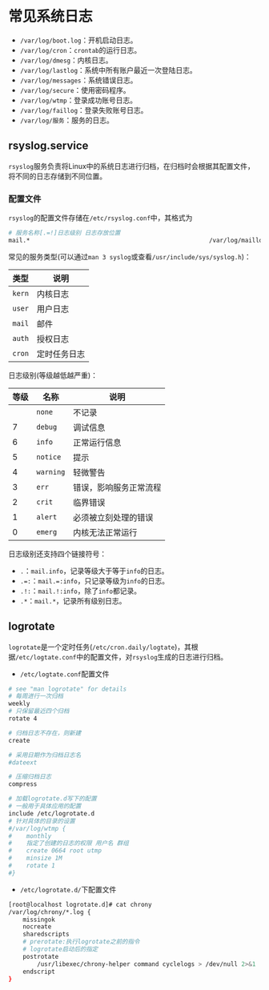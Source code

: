 # 常见系统日志

- `/var/log/boot.log`：开机启动日志。
- `/var/log/cron`：`crontab`的运行日志。
- `/var/log/dmesg`：内核日志。
- `/var/log/lastlog`：系统中所有账户最近一次登陆日志。
- `/var/log/messages`：系统错误日志。
- `/var/log/secure`：使用密码程序。
- `/var/log/wtmp`：登录成功账号日志。
- `/var/log/faillog`：登录失败账号日志。
- `/var/log/服务`：服务的日志。

## rsyslog.service

`rsyslog`服务负责将Linux中的系统日志进行归档，在归档时会根据其配置文件，将不同的日志存储到不同位置。

### 配置文件

`rsyslog`的配置文件存储在`/etc/rsyslog.conf`中，其格式为

```bash
# 服务名称[.=!]日志级别 日志存放位置
mail.*                                                  /var/log/maillog
```

常见的服务类型(可以通过`man 3 syslog`或查看`/usr/include/sys/syslog.h`)：

| 类型   | 说明         |
| ------ | ------------ |
| `kern` | 内核日志     |
| `user` | 用户日志     |
| `mail` | 邮件         |
| `auth` | 授权日志     |
| `cron` | 定时任务日志 |

日志级别(等级越低越严重)：

| 等级 | 名称      | 说明                   |
| ---- | --------- | ---------------------- |
|      | `none`    | 不记录                 |
| 7    | `debug`   | 调试信息               |
| 6    | `info`    | 正常运行信息           |
| 5    | `notice`  | 提示                   |
| 4    | `warning` | 轻微警告               |
| 3    | `err`     | 错误，影响服务正常流程 |
| 2    | `crit`    | 临界错误               |
| 1    | `alert`   | 必须被立刻处理的错误   |
| 0    | `emerg`   | 内核无法正常运行       |

日志级别还支持四个链接符号：

- `.`：`mail.info`，记录等级大于等于`info`的日志。
- `.=:`：`mail.=:info`，只记录等级为`info`的日志。
- `.!:`：`mail.!:info`，除了`info`都记录。
- `.*`：`mail.*`，记录所有级别日志。

## logrotate

`logrotate`是一个定时任务(`/etc/cron.daily/logtate`)，其根据`/etc/logtate.conf`中的配置文件，对`rsyslog`生成的日志进行归档。

- `/etc/logtate.conf`配置文件

```bash
# see "man logrotate" for details
# 每周进行一次归档
weekly
# 只保留最近四个归档
rotate 4

# 归档日志不存在，则新建
create

# 采用日期作为归档日志名
#dateext

# 压缩归档日志
compress

# 加载logrotate.d写下的配置
# 一般用于具体应用的配置
include /etc/logrotate.d
# 针对具体的目录的设置
#/var/log/wtmp {
#    monthly
# 	 指定了创建的日志的权限 用户名 群组
#    create 0664 root utmp
#    minsize 1M
#    rotate 1
#}
```

- `/etc/logrotate.d/`下配置文件

```bash
[root@localhost logrotate.d]# cat chrony 
/var/log/chrony/*.log {
    missingok
    nocreate
    sharedscripts
    # prerotate:执行logrotate之前的指令
    # logrotate启动后的指定
    postrotate
        /usr/libexec/chrony-helper command cyclelogs > /dev/null 2>&1 || true
    endscript
}
```
